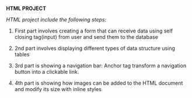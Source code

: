 **HTML PROJECT**

*HTML project include the following steps:*

1. First part involves creating a form that can receive data using self closing tag(input) from user and send them to the database 

2. 2nd part involves displaying different types of data structure using tables

3. 3rd part is showing a navigation bar: Anchor tag transform a navigation button into a clickable link.

4. 4th part is showing how images can be added to the HTML document and modify its size with inline styles

